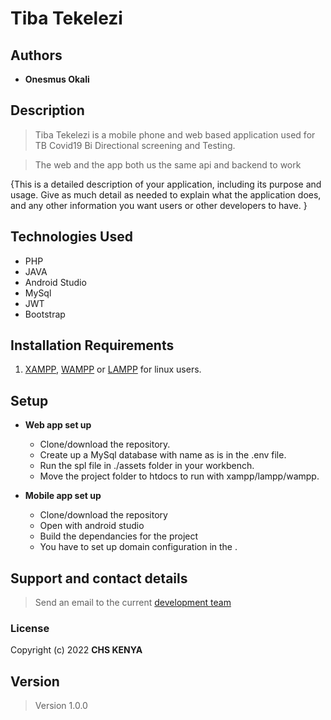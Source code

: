 # Tiba Tekelezi

## Authors

- **Onesmus Okali**
<!-- - **Jemima** -->

## Description

  >Tiba Tekelezi is a mobile phone and web based application used for TB Covid19 Bi Directional screening and Testing.
    
  >The web and the app both us the same api and backend to work

{This is a detailed description of your application, including its purpose and usage.  Give as much detail as needed to explain what the application does, and any other information you want users or other developers to have. }

## Technologies Used

- PHP
- JAVA
- Android Studio
- MySql
- JWT
- Bootstrap

## Installation Requirements

1. [XAMPP](https://www.apachefriends.org/download.html), [WAMPP](https://sourceforge.net/projects/wampserver/) or [LAMPP](https://ubuntu.com/server/docs/lamp-applications) for linux users.

## Setup

- **Web app set up**

  - Clone/download the repository.
  - Create up a MySql database with name as is in the .env file.
  - Run the spl file in ./assets folder in your workbench.
  - Move the project folder to htdocs to run with xampp/lampp/wampp.
  
- **Mobile app set up**

  - Clone/download the repository
  - Open with android studio
  - Build the dependancies for the project
  - You have to set up domain configuration in the .

## Support and contact details

>Send an email to the current [development team](ookali@chskenya.org)

### License

   Copyright (c) 2022 **CHS KENYA**

## Version

  >Version 1.0.0
  
